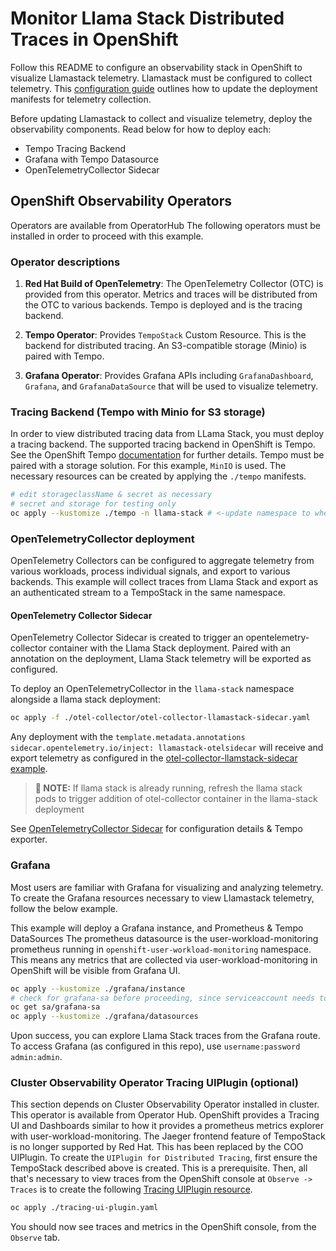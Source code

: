 # Monitor Llama Stack Distributed Traces in OpenShift

Follow this README to configure an observability stack in OpenShift to visualize Llamastack telemetry.
Llamastack must be configured to collect telemetry.
This [configuration guide](./run-configuration.md) outlines how to update the deployment manifests for telemetry collection.

Before updating Llamastack to collect and visualize telemetry, deploy the observability components. Read below for how to deploy each:

* Tempo Tracing Backend
* Grafana with Tempo Datasource
* OpenTelemetryCollector Sidecar

## OpenShift Observability Operators

Operators are available from OperatorHub
The following operators must be installed in order to proceed with this example.

### Operator descriptions

1. **Red Hat Build of OpenTelemetry**: The OpenTelemetry Collector (OTC) is provided from this operator.
Metrics and traces will be distributed from the OTC to various backends. Tempo is deployed and is the tracing backend.

2. **Tempo Operator**: Provides `TempoStack` Custom Resource. This is the backend for distributed tracing.
An S3-compatible storage (Minio) is paired with Tempo.

3. **Grafana Operator**: Provides Grafana APIs including `GrafanaDashboard`, `Grafana`, and `GrafanaDataSource` that will be used to visualize telemetry.

### Tracing Backend (Tempo with Minio for S3 storage)

In order to view distributed tracing data from LLama Stack, you must deploy a tracing backend. The supported tracing backend in OpenShift
is Tempo. See the OpenShift Tempo
[documentation](https://docs.redhat.com/en/documentation/openshift_container_platform/4.18/html/distributed_tracing/distributed-tracing-platform-tempo#distr-tracing-tempo-install-tempostack-web-console_dist-tracing-tempo-installing)
for further details. Tempo must be paired with a storage solution. For this example, `MinIO` is used. The necessary resources can be created by
applying the `./tempo` manifests.

```bash
# edit storageclassName & secret as necessary
# secret and storage for testing only
oc apply --kustomize ./tempo -n llama-stack # <-update namespace to wherever Llama Stack is running
```

### OpenTelemetryCollector deployment

OpenTelemetry Collectors can be configured to aggregate telemetry from various workloads, process individual signals, and export
to various backends. This example will collect traces from Llama Stack and export as an
authenticated stream to a TempoStack in the same namespace.

#### OpenTelemetry Collector Sidecar

OpenTelemetry Collector Sidecar is created to trigger an opentelemetry-collector container with the Llama Stack deployment.
Paired with an annotation on the deployment, Llama Stack telemetry will be exported as configured.

To deploy an OpenTelemetryCollector in the `llama-stack` namespace alongside a llama stack deployment:

```bash
oc apply -f ./otel-collector/otel-collector-llamastack-sidecar.yaml
```

Any deployment with the `template.metadata.annotations` `sidecar.opentelemetry.io/inject: llamastack-otelsidecar`
will receive and export telemetry as configured in the
[otel-collector-llamstack-sidecar example](./otel-collector/otel-collector-llamastack-sidecar.yaml).

> **📝 NOTE:** If llama stack is already running, refresh the llama stack pods to trigger addition of otel-collector container in the llama-stack deployment

See [OpenTelemetryCollector Sidecar](./otel-collector/otel-collector-llamastack-sidecar.yaml) for configuration details & Tempo exporter.

### Grafana

Most users are familiar with Grafana for visualizing and analyzing telemetry. To create the Grafana resources necessary to view
Llamastack telemetry, follow the below example.

This example will deploy a Grafana instance, and Prometheus & Tempo DataSources
The prometheus datasource is the user-workload-monitoring prometheus running in `openshift-user-workload-monitoring` namespace.
This means any metrics that are collected via user-workload-monitoring in OpenShift will be visible from Grafana UI.

```bash
oc apply --kustomize ./grafana/instance
# check for grafana-sa before proceeding, since serviceaccount needs to exist before the token-secret needed for datasources
oc get sa/grafana-sa
oc apply --kustomize ./grafana/datasources
```

Upon success, you can explore Llama Stack traces from the Grafana route. To access Grafana (as configured in this repo), use
`username:password admin:admin`.


### Cluster Observability Operator Tracing UIPlugin (optional)

This section depends on Cluster Observability Operator installed in cluster. This operator is available from Operator Hub.
OpenShift provides a Tracing UI and Dashboards similar to how it provides a prometheus metrics explorer with user-workload-monitoring.
The Jaeger frontend feature of TempoStack is no longer supported by Red Hat. This has been replaced by the COO UIPlugin.
To create the `UIPlugin for Distributed Tracing`, first ensure the TempoStack described above is created. This is a prerequisite. Then, all that's necessary to view traces from
the OpenShift console at `Observe -> Traces` is to create the following [Tracing UIPlugin resource](./tracing-ui-plugin.yaml).

```bash
oc apply ./tracing-ui-plugin.yaml
```

You should now see traces and metrics in the OpenShift console, from the `Observe` tab.
